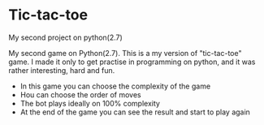 # Tic-tac-toe
My second project on python(2.7)

My second game on Python(2.7). This is a my version of "tic-tac-toe" game. I made it only to get practise in programming on python, and it was rather interesting, hard and fun.
- In this game you can choose the complexity of the game
- Нou can choose the order of moves
- The bot plays ideally on 100% complexity
- At the end of the game you can see the result and start to play again
